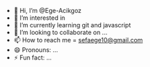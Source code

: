 - 👋 Hi, I’m @Ege-Acikgoz
- 👀 I’m interested in
- 🌱 I’m currently learning git and javascript
- 💞️ I’m looking to collaborate on ...
- 📫 How to reach me = sefaege10@gmail.com
- 😄 Pronouns: ...
- ⚡ Fun fact: ...

<!---
Ege-Acikgoz/Ege-Acikgoz is a ✨ special ✨ repository because its `README.md` (this file) appears on your GitHub profile.
You can click the Preview link to take a look at your changes.
--->
